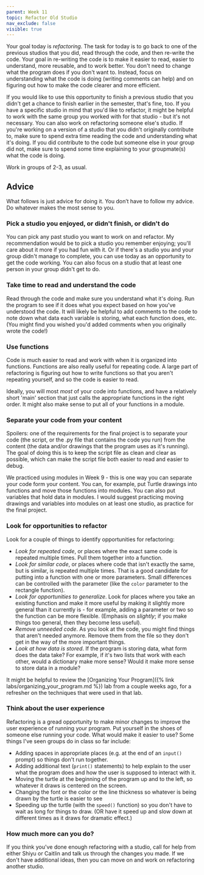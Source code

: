 ```yaml
---
parent: Week 11
topic: Refactor Old Studio
nav_exclude: false
visible: true
---
```


Your goal today is *refactoring*. The task for today is to go back to one of the previous studios that you did, read through the code, and then re-write the code. Your goal in re-writing the code is to make it easier to read, easier to understand, more reusable, and to work better. You don't need to change what the program does if you don't want to. Instead, focus on understanding what the code is doing (writing comments can help) and on figuring out how to make the code clearer and more efficient.

If you would like to use this opportunity to finish a previous studio that you didn't get a chance to finish earlier in the semester, that's fine, too. If you have a specific studio in mind that you'd like to refactor, it might be helpful to work with the same group you worked with for that studio - but it's not necessary. You can also work on refactoring someone else's studio. If you're working on a version of a studio that you didn't originally contribute to, make sure to spend extra time reading the code and understanding what it's doing. If you did contribute to the code but someone else in your group did not, make sure to spend some time explaining to your groupmate(s) what the code is doing.

Work in groups of 2-3, as usual.

## Advice

What follows is just advice for doing it. You don’t have to follow my advice. Do whatever makes the most sense to you.

### Pick a studio you enjoyed, or didn't finish, or didn't do

You can pick any past studio you want to work on and refactor. My recommendation would be to pick a studio you remember enjoying; you'll care about it more if you had fun with it. Or if there's a studio you and your group didn't manage to complete, you can use today as an opportunity to get the code working. You can also focus on a studio that at least one person in your group didn't get to do.

### Take time to read and understand the code

Read through the code and make sure you understand what it's doing. Run the program to see if it does what you expect based on how you've understood the code. It will likely be helpful to add comments to the code to note down what data each variable is storing, what each function does, etc. (You might find you wished you'd added comments when you originally wrote the code!)

### Use functions

Code is much easier to read and work with when it is organized into functions. Functions are also really useful for repeating code. A large part of refactoring is figuring out how to write functions so that you aren't repeating yourself, and so the code is easier to read.

Ideally, you will most *most* of your code into functions, and have a relatively short 'main' section that just calls the appropriate functions in the right order. It might also make sense to put all of your functions in a module.

### Separate your code from your content

Spoilers: one of the requirements for the final project is to separate your code (the script, or the .py file that contains the code you run) from the content (the data and/or drawings that the program uses as it's running). The goal of doing this is to keep the script file as clean and clear as possible, which can make the script file both easier to read and easier to debug.

We practiced using modules in Week 9 - this is one way you can separate your code form your content. You can, for example, put Turtle drawings into functions and move those functions into modules. You can also put variables that hold data in modules. I would suggest practicing moving drawings and variables into modules on at least one studio, as practice for the final project.

### Look for opportunities to refactor

Look for a couple of things to identify opportunities for refactoring:

* *Look for repeated code*, or places where the exact same code is repeated multiple times. Pull them together into a function.
* *Look for similar code*, or places where code that isn't exactly the same, but is similar, is repeated multiple times. That is a good candidate for putting into a function with one or more parameters.  Small differences can be controlled with the parameter (like the `color` parameter to the rectangle function).
* *Look for opportunities to generalize*. Look for places where you take an existing function and make it more useful by making it slightly more general than it currently is - for example, adding a parameter or two so the function can be more flexible. (Emphasis on *slightly*; if you make things too general, then they become less useful).
* *Remove unneeded code*. As you look at the code, you might find things that aren't needed anymore. Remove them from the file so they don't get in the way of the more important things.
* *Look at how data is stored*. If the program is storing data, what form does the data take? For example, if it's two lists that work with each other, would a dictionary make more sense? Would it make more sense to store data in a module?

It might be helpful to review the [Organizing Your Program]({% link labs/organizing_your_program.md %}) lab from a couple weeks ago, for a refresher on the techniques that were used in that lab.

### Think about the user experience

Refactoring is a gread opportunity to make minor changes to improve the user experience of running your program. Put yourself in the shoes of someone else running your code. What would make it easier to use?  Some things I've seen groups do in class so far include:

* Adding spaces in appropriate places (e.g. at the end of an `input()` prompt) so things don't run together.
* Adding additional text (`print()` statements) to help explain to the user what the program does and how the user is supposed to interact with it.
* Moving the turtle at the beginning of the program up and to the left, so whatever it draws is centered on the screen.
* Changing the font or the color or the line thickness so whatever is being drawn by the turtle is easier to see
* Speeding up the turtle (with the `speed()` function) so you don't have to wait as long for things to draw. (OR have it speed up and slow down at different times as it draws for dramatic effect.)

### How much more can you do?

If you think you've done enough refactoring with a studio, call for help from either Shiyu or Caitlin and talk us through the changes you made. If we don't have additional ideas, then you can move on and work on refactoring another studio.
